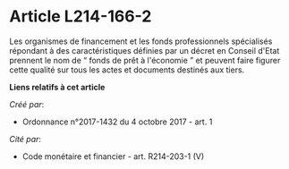 # Article L214-166-2

Les organismes de financement et les fonds professionnels spécialisés répondant à des caractéristiques définies par un décret
en Conseil d'Etat prennent le nom de “ fonds de prêt à l'économie ” et peuvent faire figurer cette qualité sur tous les actes
et documents destinés aux tiers.

**Liens relatifs à cet article**

_Créé par_:

  - Ordonnance n°2017-1432 du 4 octobre 2017 - art. 1

_Cité par_:

  - Code monétaire et financier - art. R214-203-1 (V)
